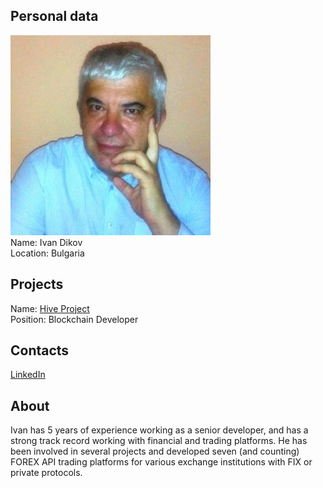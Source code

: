 ## Personal data
![ photo](photo/ivan_dikov.jpg)  
Name: Ivan Dikov    
Location: Bulgaria
## Projects 
Name: [Hive Project](../projects/hive.md)  
Position: Blockchain Developer 
## Contacts
[LinkedIn](https://www.linkedin.com/in/ivan-dikov-b76980105/)  
## About
Ivan has 5 years of experience working as a senior developer, and has a strong track record working with financial and trading platforms. He has been involved in several projects and developed seven (and counting) FOREX API trading platforms for various exchange institutions with FIX or private protocols.
